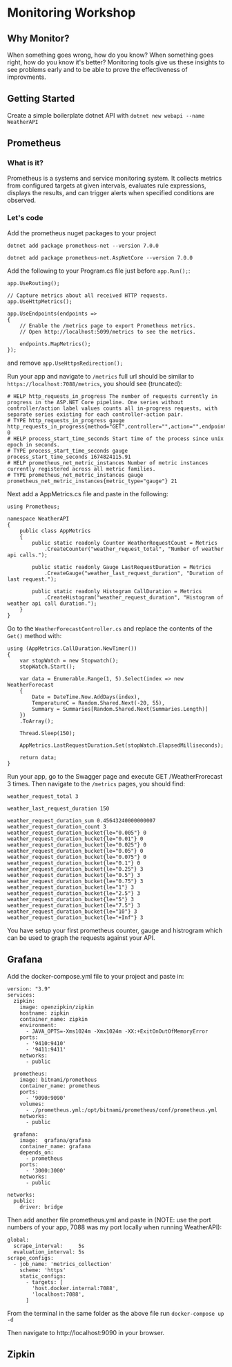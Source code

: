 # Monitoring Workshop

## Why Monitor?

When something goes wrong, how do you know? When something goes right, how do you know it's better? Monitoring tools give us these insights to see problems early and to be able to prove the effectiveness of improvments.

## Getting Started

Create a simple boilerplate dotnet API with `dotnet new webapi --name WeatherAPI`

## Prometheus

### What is it?

Prometheus is a systems and service monitoring system. It collects metrics from configured targets at given intervals, evaluates rule expressions, displays the results, and can trigger alerts when specified conditions are observed.

### Let's code

Add the prometheus nuget packages to your project 

`dotnet add package prometheus-net --version 7.0.0`

`dotnet add package prometheus-net.AspNetCore --version 7.0.0`

Add the following to your Program.cs file just before `app.Run();`:

```
app.UseRouting();

// Capture metrics about all received HTTP requests.
app.UseHttpMetrics();

app.UseEndpoints(endpoints =>
{
    // Enable the /metrics page to export Prometheus metrics.
    // Open http://localhost:5099/metrics to see the metrics.

    endpoints.MapMetrics();
});
```

and remove `app.UseHttpsRedirection();`

Run your app and navigate to `/metrics` full url should be similar to `https://localhost:7088/metrics`, you should see (truncated):

```
# HELP http_requests_in_progress The number of requests currently in progress in the ASP.NET Core pipeline. One series without controller/action label values counts all in-progress requests, with separate series existing for each controller-action pair.
# TYPE http_requests_in_progress gauge
http_requests_in_progress{method="GET",controller="",action="",endpoint=""} 0
# HELP process_start_time_seconds Start time of the process since unix epoch in seconds.
# TYPE process_start_time_seconds gauge
process_start_time_seconds 1674824115.91
# HELP prometheus_net_metric_instances Number of metric instances currently registered across all metric families.
# TYPE prometheus_net_metric_instances gauge
prometheus_net_metric_instances{metric_type="gauge"} 21
```

Next add a AppMetrics.cs file and paste in the following:

```
using Prometheus;

namespace WeatherAPI
{
    public class AppMetrics
    {
        public static readonly Counter WeatherRequestCount = Metrics
            .CreateCounter("weather_request_total", "Number of weather api calls.");

        public static readonly Gauge LastRequestDuration = Metrics
            .CreateGauge("weather_last_request_duration", "Duration of last request.");

        public static readonly Histogram CallDuration = Metrics
            .CreateHistogram("weather_request_duration", "Histogram of weather api call duration.");
    }
}
```

Go to the `WeatherForecastController.cs` and replace the contents of the `Get()` method with:
```
using (AppMetrics.CallDuration.NewTimer())
{
    var stopWatch = new Stopwatch();
    stopWatch.Start();

    var data = Enumerable.Range(1, 5).Select(index => new WeatherForecast
    {
        Date = DateTime.Now.AddDays(index),
        TemperatureC = Random.Shared.Next(-20, 55),
        Summary = Summaries[Random.Shared.Next(Summaries.Length)]
    })
    .ToArray();
    
    Thread.Sleep(150);

    AppMetrics.LastRequestDuration.Set(stopWatch.ElapsedMilliseconds);

    return data;
}
```

Run your app, go to the Swagger page and execute GET /WeatherFrorecast 3 times. Then navigate to the `/metrics` pages, you should find:

```
weather_request_total 3

weather_last_request_duration 150

weather_request_duration_sum 0.45643240000000007
weather_request_duration_count 3
weather_request_duration_bucket{le="0.005"} 0
weather_request_duration_bucket{le="0.01"} 0
weather_request_duration_bucket{le="0.025"} 0
weather_request_duration_bucket{le="0.05"} 0
weather_request_duration_bucket{le="0.075"} 0
weather_request_duration_bucket{le="0.1"} 0
weather_request_duration_bucket{le="0.25"} 3
weather_request_duration_bucket{le="0.5"} 3
weather_request_duration_bucket{le="0.75"} 3
weather_request_duration_bucket{le="1"} 3
weather_request_duration_bucket{le="2.5"} 3
weather_request_duration_bucket{le="5"} 3
weather_request_duration_bucket{le="7.5"} 3
weather_request_duration_bucket{le="10"} 3
weather_request_duration_bucket{le="+Inf"} 3

```


You have setup your first prometheus counter, gauge and histrogram which can be used to graph the requests against your API.

## Grafana

Add the docker-compose.yml file to your project and paste in:

```
version: "3.9"
services:
  zipkin:
    image: openzipkin/zipkin
    hostname: zipkin
    container_name: zipkin
    environment:
      - JAVA_OPTS=-Xms1024m -Xmx1024m -XX:+ExitOnOutOfMemoryError
    ports:
      - '9410:9410'
      - '9411:9411'
    networks:
      - public

  prometheus:
    image: bitnami/prometheus
    container_name: prometheus
    ports:
      - '9090:9090'
    volumes:
      - ./prometheus.yml:/opt/bitnami/prometheus/conf/prometheus.yml
    networks:
      - public

  grafana:
    image:  grafana/grafana
    container_name: grafana
    depends_on:
      - prometheus
    ports:
      - '3000:3000'
    networks:
      - public

networks:
  public:
    driver: bridge
```

Then add another file prometheus.yml and paste in (NOTE: use the port numbers of your app, 7088 was my port locally when running WeatherAPI):

```
global:
  scrape_interval:     5s
  evaluation_interval: 5s
scrape_configs:
  - job_name: 'metrics_collection'
    scheme: 'https'
    static_configs:
      - targets: [
        'host.docker.internal:7088',
        'localhost:7088',
      ]
```

From the terminal in the same folder as the above file run `docker-compose up -d`

Then navigate to http://localhost:9090 in your browser.


## Zipkin


